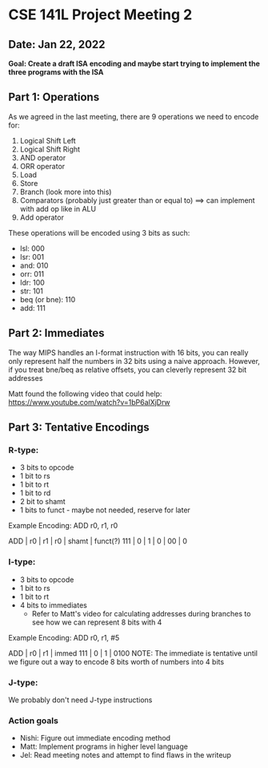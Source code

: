 # CSE 141L Project Meeting 2
## Date: Jan 22, 2022
**Goal: Create a draft ISA encoding and maybe start trying to implement the three programs with the ISA**

## Part 1: Operations
As we agreed in the last meeting, there are 9 operations we need to encode for:
1. Logical Shift Left 
2. Logical Shift Right
3. AND operator
4. ORR operator
5. Load
6. Store
7. Branch (look more into this)
8. Comparators (probably just greater than or equal to) ==> can implement with add op like in ALU
9. Add operator

These operations will be encoded using 3 bits as such:
- lsl: 000
- lsr: 001
- and: 010
- orr: 011
- ldr: 100
- str: 101
- beq (or bne): 110
- add: 111

## Part 2: Immediates
The way MIPS handles an I-format instruction with 16 bits, you can really only represent half the numbers in 32 bits using
a naive approach. However, if you treat bne/beq as relative offsets, you can cleverly represent 32 bit addresses

Matt found the following video that could help: https://www.youtube.com/watch?v=1bP6alXjDrw

## Part 3: Tentative Encodings
### R-type:
- 3 bits to opcode
- 1 bit to rs
- 1 bit to rt
- 1 bit to rd
- 2 bit to shamt
- 1 bits to funct - maybe not needed, reserve for later

Example Encoding:
ADD r0, r1, r0

ADD | r0 | r1 | r0 | shamt | funct(?)
111 | 0  | 1  | 0  | 00    | 0

### I-type: 
- 3 bits to opcode
- 1 bit to rs
- 1 bit to rt
- 4 bits to immediates
  - Refer to Matt's video for calculating addresses during branches to see how we can represent 8 bits with 4

Example Encoding:
ADD r0, r1, #5

ADD | r0 | r1 | immed
111 | 0  | 1  | 0100
NOTE: The immediate is tentative until we figure out a way to encode 8 bits worth of numbers into 4 bits

### J-type:
We probably don't need J-type instructions

### Action goals
- Nishi: Figure out immediate encoding method
- Matt: Implement programs in higher level language
- Jel: Read meeting notes and attempt to find flaws in the writeup